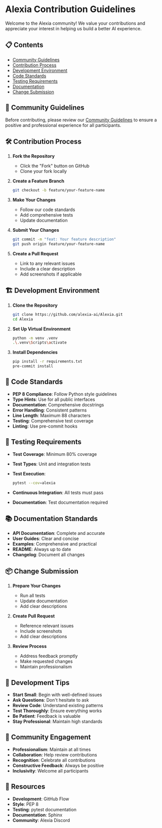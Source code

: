 # Alexia Contribution Guidelines

Welcome to the Alexia community! We value your contributions and appreciate your interest in helping us build a better AI experience.

## 📋 Contents

- [Community Guidelines](#community-guidelines)
- [Contribution Process](#contribution-process)
- [Development Environment](#development-environment)
- [Code Standards](#code-standards)
- [Testing Requirements](#testing-requirements)
- [Documentation](#documentation)
- [Change Submission](#change-submission)

## 📖 Community Guidelines

Before contributing, please review our [Community Guidelines](CODE_OF_CONDUCT.md) to ensure a positive and professional experience for all participants.

## 🛠️ Contribution Process

1. **Fork the Repository**
   - Click the "Fork" button on GitHub
   - Clone your fork locally

2. **Create a Feature Branch**
   ```bash
   git checkout -b feature/your-feature-name
   ```

3. **Make Your Changes**
   - Follow our code standards
   - Add comprehensive tests
   - Update documentation

4. **Submit Your Changes**
   ```bash
   git commit -m "feat: Your feature description"
   git push origin feature/your-feature-name
   ```

5. **Create a Pull Request**
   - Link to any relevant issues
   - Include a clear description
   - Add screenshots if applicable

## 🏗️ Development Environment

1. **Clone the Repository**
   ```bash
   git clone https://github.com/alexia-ai/Alexia.git
   cd Alexia
   ```

2. **Set Up Virtual Environment**
   ```bash
   python -m venv .venv
   .\.venv\Scripts\activate
   ```

3. **Install Dependencies**
   ```bash
   pip install -r requirements.txt
   pre-commit install
   ```

## 📝 Code Standards

- **PEP 8 Compliance**: Follow Python style guidelines
- **Type Hints**: Use for all public interfaces
- **Documentation**: Comprehensive docstrings
- **Error Handling**: Consistent patterns
- **Line Length**: Maximum 88 characters
- **Testing**: Comprehensive test coverage
- **Linting**: Use pre-commit hooks

## 🧪 Testing Requirements

- **Test Coverage**: Minimum 80% coverage
- **Test Types**: Unit and integration tests
- **Test Execution**:
  ```bash
  pytest --cov=alexia
  ```

- **Continuous Integration**: All tests must pass
- **Documentation**: Test documentation required

## 📚 Documentation Standards

- **API Documentation**: Complete and accurate
- **User Guides**: Clear and concise
- **Examples**: Comprehensive and practical
- **README**: Always up to date
- **Changelog**: Document all changes

## 📦 Change Submission

1. **Prepare Your Changes**
   - Run all tests
   - Update documentation
   - Add clear descriptions

2. **Create Pull Request**
   - Reference relevant issues
   - Include screenshots
   - Add clear descriptions

3. **Review Process**
   - Address feedback promptly
   - Make requested changes
   - Maintain professionalism

## 🎉 Development Tips

- **Start Small**: Begin with well-defined issues
- **Ask Questions**: Don't hesitate to ask
- **Review Code**: Understand existing patterns
- **Test Thoroughly**: Ensure everything works
- **Be Patient**: Feedback is valuable
- **Stay Professional**: Maintain high standards

## 🤝 Community Engagement

- **Professionalism**: Maintain at all times
- **Collaboration**: Help review contributions
- **Recognition**: Celebrate all contributions
- **Constructive Feedback**: Always be positive
- **Inclusivity**: Welcome all participants

## 📢 Resources

- **Development**: GitHub Flow
- **Style**: PEP 8
- **Testing**: pytest documentation
- **Documentation**: Sphinx
- **Community**: Alexia Discord
